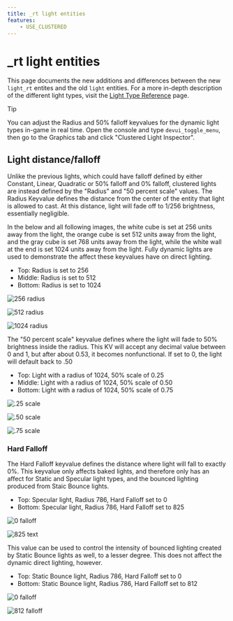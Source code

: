 ```yaml
---
title: _rt light entities
features:
    - USE_CLUSTERED
---
```

# _rt light entities
This page documents the new additions and differences between the new `light_rt` entites and the old `light` entities. For a more in-depth description of the different light types, visit the [Light Type Reference](light_type_reference) page.

> [!TIP]
> You can adjust the Radius and 50% falloff keyvalues for the dynamic light types in-game in real time. Open the console and type `devui_toggle_menu`, then go to the Graphics tab and click "Clustered Light Inspector".

## Light distance/falloff
Unlike the previous lights, which could have falloff defined by either Constant, Linear, Quadratic or 50% falloff and 0% falloff, clustered lights are instead defined by the "Radius" and "50 percent scale" values. The Radius Keyvalue defines the distance from the center of the entity that light is allowed to cast. At this distance, light will fade off to 1/256 brightness, essentially negligible.

In the below and all following images, the white cube is set at 256 units away from the light, the orange cube is set 512 units away from the light, and the gray cube is set 768 units away from the light, while the white wall at the end is set 1024 units away from the light. Fully dynamic lights are used to demonstrate the affect these keyvalues have on direct lighting.
* Top: Radius is set to 256
* Middle: Radius is set to 512
* Bottom: Radius is set to 1024

![256 radius](images/point_256_50.jpg) 

![512 radius](images/point_512_50.jpg) 

![1024 radius](images/point_1024_50.jpg)

The "50 percent scale" keyvalue defines where the light will fade to 50% brightness inside the radius. This KV will accept any decimal value between 0 and 1, but after about 0.53, it becomes nonfunctional. If set to 0, the light will default back to .50
* Top: Light with a radius of 1024, 50% scale of 0.25
* Middle: Light with a radius of 1024, 50% scale of 0.50
* Bottom: Light with a radius of 1024, 50% scale of 0.75

![.25 scale](images/point_1024_25.jpg) 

![.50 scale](images/point_1024_50.jpg) 

![.75 scale](images/point_1024_75.jpg)

### Hard Falloff
The Hard Falloff keyvalue defines the distance where light will fall to exactly 0%. This keyvalue only affects baked lights, and therefore only has an affect for Static and Specular light types, and the bounced lighting produced from Staic Bounce lights. 
* Top: Specular light, Radius 786, Hard Falloff set to 0
* Bottom: Specular light, Radius 786, Hard Falloff set to 825

![0 falloff](images/specular_falloff_1.jpg) 

![825 text](images/specular_falloff_2.jpg)

This value can be used to control the intensity of bounced lighting created by Static Bounce lights as well, to a lesser degree. This does not affect the dynamic direct lighting, however.
* Top: Static Bounce light, Radius 786, Hard Falloff set to 0
* Bottom: Static Bounce light, Radius 786, Hard Falloff set to 812

![0 falloff](images/staticb_falloff_1.jpg) 

![812 falloff](images/staticb_falloff_2.jpg)